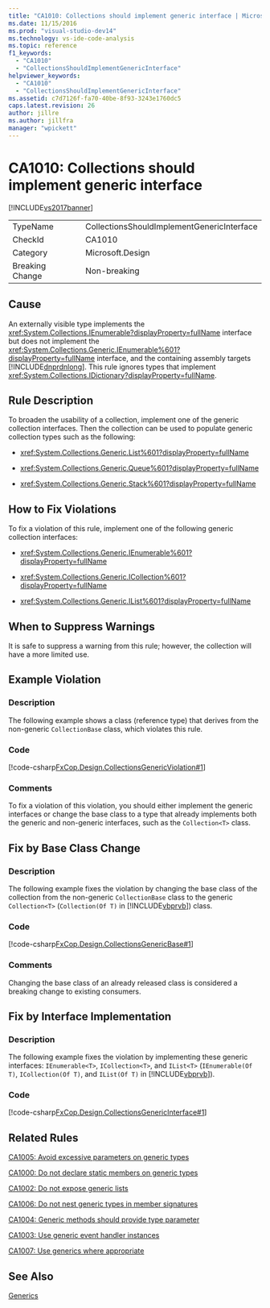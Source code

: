 ```yaml
---
title: "CA1010: Collections should implement generic interface | Microsoft Docs"
ms.date: 11/15/2016
ms.prod: "visual-studio-dev14"
ms.technology: vs-ide-code-analysis
ms.topic: reference
f1_keywords:
  - "CA1010"
  - "CollectionsShouldImplementGenericInterface"
helpviewer_keywords:
  - "CA1010"
  - "CollectionsShouldImplementGenericInterface"
ms.assetid: c7d7126f-fa70-40be-8f93-3243e1760dc5
caps.latest.revision: 26
author: jillre
ms.author: jillfra
manager: "wpickett"
---
```

# CA1010: Collections should implement generic interface
[!INCLUDE[vs2017banner](../includes/vs2017banner.md)]

|||
|-|-|
|TypeName|CollectionsShouldImplementGenericInterface|
|CheckId|CA1010|
|Category|Microsoft.Design|
|Breaking Change|Non-breaking|

## Cause
 An externally visible type implements the <xref:System.Collections.IEnumerable?displayProperty=fullName> interface but does not implement the <xref:System.Collections.Generic.IEnumerable%601?displayProperty=fullName> interface, and the containing assembly targets [!INCLUDE[dnprdnlong](../includes/dnprdnlong-md.md)]. This rule ignores types that implement <xref:System.Collections.IDictionary?displayProperty=fullName>.

## Rule Description
 To broaden the usability of a collection, implement one of the generic collection interfaces. Then the collection can be used to populate generic collection types such as the following:

- <xref:System.Collections.Generic.List%601?displayProperty=fullName>

- <xref:System.Collections.Generic.Queue%601?displayProperty=fullName>

- <xref:System.Collections.Generic.Stack%601?displayProperty=fullName>

## How to Fix Violations
 To fix a violation of this rule, implement one of the following generic collection interfaces:

- <xref:System.Collections.Generic.IEnumerable%601?displayProperty=fullName>

- <xref:System.Collections.Generic.ICollection%601?displayProperty=fullName>

- <xref:System.Collections.Generic.IList%601?displayProperty=fullName>

## When to Suppress Warnings
 It is safe to suppress a warning from this rule; however, the collection will have a more limited use.

## Example Violation

### Description
 The following example shows a class (reference type) that derives from the non-generic `CollectionBase` class, which violates this rule.

### Code
 [!code-csharp[FxCop.Design.CollectionsGenericViolation#1](../snippets/csharp/VS_Snippets_CodeAnalysis/FxCop.Design.CollectionsGenericViolation/cs/FxCop.Design.CollectionsGenericViolation.cs#1)]

### Comments
 To fix a violation of this violation, you should either implement the generic interfaces or change the base class to a type that already implements both the generic and non-generic interfaces, such as the `Collection<T>` class.

## Fix by Base Class Change

### Description
 The following example fixes the violation by changing the base class of the collection from the non-generic `CollectionBase` class to the generic `Collection<T>` (`Collection(Of T)` in [!INCLUDE[vbprvb](../includes/vbprvb-md.md)]) class.

### Code
 [!code-csharp[FxCop.Design.CollectionsGenericBase#1](../snippets/csharp/VS_Snippets_CodeAnalysis/FxCop.Design.CollectionsGenericBase/cs/FxCop.Design.CollectionsGenericBase.cs#1)]

### Comments
 Changing the base class of an already released class is considered a breaking change to existing consumers.

## Fix by Interface Implementation

### Description
 The following example fixes the violation by implementing these generic interfaces: `IEnumerable<T>`, `ICollection<T>`, and `IList<T>` (`IEnumerable(Of T)`, `ICollection(Of T)`, and `IList(Of T)` in [!INCLUDE[vbprvb](../includes/vbprvb-md.md)]).

### Code
 [!code-csharp[FxCop.Design.CollectionsGenericInterface#1](../snippets/csharp/VS_Snippets_CodeAnalysis/FxCop.Design.CollectionsGenericInterface/cs/FxCop.Design.CollectionsGenericInterface.cs#1)]

## Related Rules
 [CA1005: Avoid excessive parameters on generic types](../code-quality/ca1005-avoid-excessive-parameters-on-generic-types.md)

 [CA1000: Do not declare static members on generic types](../code-quality/ca1000-do-not-declare-static-members-on-generic-types.md)

 [CA1002: Do not expose generic lists](../code-quality/ca1002-do-not-expose-generic-lists.md)

 [CA1006: Do not nest generic types in member signatures](../code-quality/ca1006-do-not-nest-generic-types-in-member-signatures.md)

 [CA1004: Generic methods should provide type parameter](../code-quality/ca1004-generic-methods-should-provide-type-parameter.md)

 [CA1003: Use generic event handler instances](../code-quality/ca1003-use-generic-event-handler-instances.md)

 [CA1007: Use generics where appropriate](../code-quality/ca1007-use-generics-where-appropriate.md)

## See Also
 [Generics](https://msdn.microsoft.com/library/75ea8509-a4ea-4e7a-a2b3-cf72482e9282)
